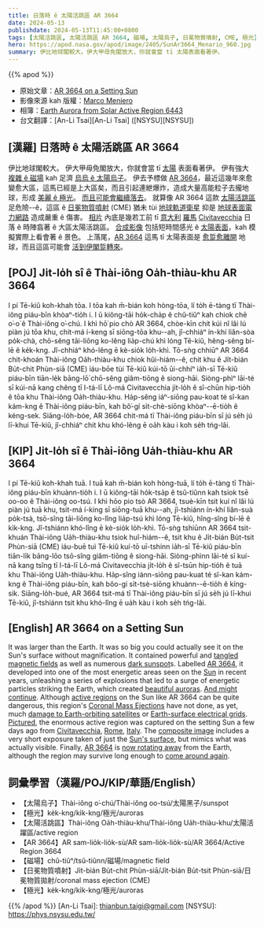 ```yaml
---
title: 日落時 ê 太陽活跳區 AR 3664
date: 2024-05-13
publishdate: 2024-05-13T11:45:00+0800
tags: [太陽活跳區, 太陽活跳區 AR 3664, 磁場, 太陽烏子, 日冕物質噴射, CME, 極光]
hero: https://apod.nasa.gov/apod/image/2405/SunAr3664_Menario_960.jpg
summary: 伊比地球閣較大。伊大甲毋免閣放大，你就會當 tī 太陽表面看著伊。
---
```


{{% apod %}}

- 原始文章：[AR 3664 on a Setting Sun](https://apod.nasa.gov/apod/ap240513.html)
- 影像來源 kah 版權：[Marco Meniero](https://www.facebook.com/marco.meniero)
- 相簿：[Earth Aurora from Solar Active Region 6443](https://www.facebook.com/media/set?set=a.431368006258449&type=3)
- 台文翻譯：[An-Li Tsai][An-Li Tsai] ([NSYSU][NSYSU])

## [漢羅] 日落時 ê 太陽活跳區 AR 3664
伊比地球閣較大。
伊大甲毋免閣放大，你就會當 tī [太陽][Sun] 表面看著伊。
伊有強大 [複雜 ê 磁場][tangled magnetic fields] kah 足濟 [烏烏 ê 太陽烏子][dark sunspot]。
伊去予標做 [AR 3664][AR 3664 1]，最近這幾年來愈變愈大區，這馬已經是上大區矣，而且引起連紲爆炸，造成大量高能粒子去攏地球，形成 [美麗 ê 極光][beautiful auroras]。
[而且可能會繼續落去][And might continue]。
就算像 AR 3664 這款 [太陽活跳區][active regions] 足危險--ê，這區 ê [日冕物質噴射][Coronal Mass Ejections] (CME) 猶未 tùi [地球軌道衛星][damage to Earth-orbiting satellites] 抑是 [地球表面電力網路][Earth-surface electrical grids] 造成嚴重 ê 傷害。
[相片][Pictured] 內底是幾若工前 tī [意大利][Italy] [羅馬][Rome] [Civitavecchia][Civitavecchia] 日落 ê 時陣翕著 ê 大區太陽活跳區。
[合成影像][composite image] 包括短時間感光 ê [太陽表面][Sun's surface]，kah 模擬實際上看會著 ê 景色。
上落尾，[AR 3664][AR 3664 2] 這馬 tī 太陽表面是 [愈踅愈離開][now rotating away] 地球，而且這區可能會 [活到伊閣踅轉來][come around again]。

## [POJ] Ji̍t-lo̍h sî ê Thài-iông Oa̍h-thiàu-khu AR 3664
I pí Tē-kiû koh-khah tōa.
I tōa kah m̄-bián koh hòng-tōa, lí to̍h ē-tàng tī Thài-iông piáu-bīn khòaⁿ-tio̍h i.
I ū kiông-tāi ho̍k-cha̍p ê chû-tiûⁿ kah chiok chē o͘-o͘ ê Thài-iông o͘-chú.
I khì hō͘ pio chò AR 3664, chòe-kīn chit kúi nî lâi lú piàn jú tōa khu, chit-má í-keng sī siōng-tōa khu--ah, jî-chhiáⁿ ín-khí liân-sòa po̍k-chà, chō-sêng tāi-liōng ko-lêng lia̍p-chú khì lóng Tē-kiû, hêng-sêng bí-lē ê ke̍k-kng.
Jî-chhiáⁿ khó-lêng ē kè-sio̍k lo̍h-khì.
Tō-sǹg chhiūⁿ AR 3664 chit-khoán Thài-iông Oa̍h-thiàu-khu chiok hûi-hiám--ê, chit khu ê Ji̍t-bián Bu̍t-chit Phùn-siā (CME) iáu-bōe tùi Tē-kiû kúi-tō ūi-chhiⁿ ia̍h-sī Tē-kiû piáu-bīn tiān-le̍k bāng-lō͘ chō-sêng giâm-tiōng ê siong-hāi.
Siòng-phìⁿ lāi-té sī kúi-nā kang chêng tī I-tá-lī Lô-má Civitavecchia ji̍t-lo̍h ê sî-chūn hip-tio̍h ê tōa khu Thài-iông Oa̍h-thiàu-khu.
Ha̍p-sêng iáⁿ-siōng pau-koat té sî-kan kám-kng ê Thài-iông piáu-bīn, kah bô͘-gí si̍t-chè-siōng khòaⁿ--ē-tio̍h ê kéng-sek.
Siāng-lo̍h-bóe, AR 3664 chit-má tī Thài-iông piáu-bīn sī jú se̍h jú lī-khui Tē-kiû, jî-chhiáⁿ chit khu khó-lêng ē oa̍h kàu i koh se̍h tńg-lâi.

## [KIP] Ji̍t-lo̍h sî ê Thài-iông Ua̍h-thiàu-khu AR 3664
I pí Tē-kiû koh-khah tuā.
I tuā kah m̄-bián koh hòng-tuā, lí to̍h ē-tàng tī Thài-iông piáu-bīn khuànn-tio̍h i.
I ū kiông-tāi ho̍k-tsa̍p ê tsû-tiûnn kah tsiok tsē oo-oo ê Thài-iông oo-tsú.
I khì hōo pio tsò AR 3664, tsuè-kīn tsit kuí nî lâi lú piàn jú tuā khu, tsit-má í-king sī siōng-tuā khu--ah, jî-tshiánn ín-khí liân-suà po̍k-tsà, tsō-sîng tāi-liōng ko-lîng lia̍p-tsú khì lóng Tē-kiû, hîng-sîng bí-lē ê ki̍k-kng.
Jî-tshiánn khó-lîng ē kè-sio̍k lo̍h-khì.
Tō-sǹg tshiūnn AR 3664 tsit-khuán Thài-iông Ua̍h-thiàu-khu tsiok huî-hiám--ê, tsit khu ê Ji̍t-bián Bu̍t-tsit Phùn-siā (CME) iáu-buē tuì Tē-kiû kuí-tō uī-tshinn ia̍h-sī Tē-kiû piáu-bīn tiān-li̍k bāng-lōo tsō-sîng giâm-tiōng ê siong-hāi.
Siòng-phìnn lāi-té sī kuí-nā kang tsîng tī I-tá-lī Lô-má Civitavecchia ji̍t-lo̍h ê sî-tsūn hip-tio̍h ê tuā khu Thài-iông Ua̍h-thiàu-khu.
Ha̍p-sîng iánn-siōng pau-kuat té sî-kan kám-kng ê Thài-iông piáu-bīn, kah bôo-gí si̍t-tsè-siōng khuànn--ē-tio̍h ê kíng-sik.
Siāng-lo̍h-bué, AR 3664 tsit-má tī Thài-iông piáu-bīn sī jú se̍h jú lī-khui Tē-kiû, jî-tshiánn tsit khu khó-lîng ē ua̍h kàu i koh se̍h tńg-lâi.

## [English] AR 3664 on a Setting Sun
It was larger than the Earth.
It was so big you could actually see it on the Sun's surface without magnification.
It contained powerful and [tangled magnetic fields][tangled magnetic fields] as well as numerous [dark sunspot][dark sunspot]s.
Labelled [AR 3664][AR 3664 1], it developed into one of the most energetic areas seen on the [Sun][Sun] in recent years, unleashing a series of explosions that led to a surge of energetic particles striking the Earth, which created [beautiful auroras][beautiful auroras].
[And might continue][And might continue].
Although [active regions][active regions] on the Sun like AR 3664 can be quite dangerous, this region's [Coronal Mass Ejections][Coronal Mass Ejections] have not done, as yet, much [damage to Earth-orbiting satellites][damage to Earth-orbiting satellites] or [Earth-surface electrical grids][Earth-surface electrical grids].
[Pictured][Pictured], the enormous active region was captured on the setting Sun a few days ago from [Civitavecchia][Civitavecchia], [Rome][Rome], [Italy][Italy].
The [composite image][composite image] includes a very short exposure taken of just the [Sun's surface][Sun's surface], but mimics what was actually visible.
Finally, [AR 3664][AR 3664 2] is [now rotating away][now rotating away] from the Earth, although the region may survive long enough to [come around again][come around again].

## 詞彙學習（漢羅/POJ/KIP/華語/English）
- 【太陽烏子】Thài-iông o͘-chú/Thài-iông oo-tsú/太陽黑子/sunspot
- 【極光】ke̍k-kng/ki̍k-kng/極光/auroras
- 【太陽活跳區】Thài-iông Oa̍h-thiàu-khu/Thài-iông Ua̍h-thiàu-khu/太陽活躍區/active region
- 【AR 3664】AR sam-lio̍k-lio̍k-sù/AR sam-lio̍k-lio̍k-sù/AR 3664/Active Region 3664
- 【磁場】chû-tiûⁿ/tsû-tiûnn/磁場/magnetic field
- 【日冕物質噴射】Ji̍t-bián Bu̍t-chit Phùn-siā/Ji̍t-bián Bu̍t-tsit Phùn-siā/日冕物質拋射/coronal mass ejection (CME)
- 【極光】ke̍k-kng/ki̍k-kng/極光/auroras

{{% /apod %}}
[An-Li Tsai]: thianbun.taigi@gmail.com
[NSYSU]: https://phys.nsysu.edu.tw/

[copyright]: https://apod.nasa.gov/apod/fap/lib/about_apod.html#srapply
[License3]: https://creativecommons.org/licenses/by/3.0/
[License2]:https://creativecommons.org/licenses/by-nc-nd/2.0/

[tangled magnetic fields]:https://www.spaceweatherlive.com/en/help/the-magnetic-classification-of-sunspots.html
[dark sunspot]:https://en.wikipedia.org/wiki/Sunspot
[AR 3664 1]:https://apod.nasa.gov/apod/ap240511.html
[Sun]:https://science.nasa.gov/sun/
[beautiful auroras]:https://apod.nasa.gov/apod/ap240512.html
[And might continue]:https://www.swpc.noaa.gov/products/aurora-viewline-tonight-and-tomorrow-night-experimental
[active regions]:https://science.nasa.gov/get-involved/citizen-science/be-a-solar-active-region-spotter/
[Coronal Mass Ejections]:https://apod.nasa.gov/apod/ap180902.html
[damage to Earth-orbiting satellites]:https://svs.gsfc.nasa.gov/5214/
[Earth-surface electrical grids]:https://www.swpc.noaa.gov/sites/default/files/images/u33/finalBoulderPresentation042611%20%281%29.pdf
[Pictured]:https://www.facebook.com/photo/?fbid=431389876256262&set=a.431368006258449
[Civitavecchia]:https://youtu.be/mL__aBb8Hlg
[Rome]:https://youtu.be/oSexfR0Ubzw
[Italy]:https://en.wikipedia.org/wiki/Italy
[composite image]:https://www.facebook.com/photo/?fbid=431389876256262&set=a.431368006258449
[Sun's surface]:https://apod.nasa.gov/apod/ap111106.html
[AR 3664 2]:https://spaceweather.com/images2024/12may24/hmi1898.gif
[now rotating away]:https://m.media-amazon.com/images/I/51ZjBEW+qNL._AC_UF894,1000_QL80_.jpg
[come around again]:https://t4.ftcdn.net/jpg/01/90/92/89/360_F_190928973_1rQ1nipXxnL6Y28MIL5OlY69MNFTsM9k.jpg
